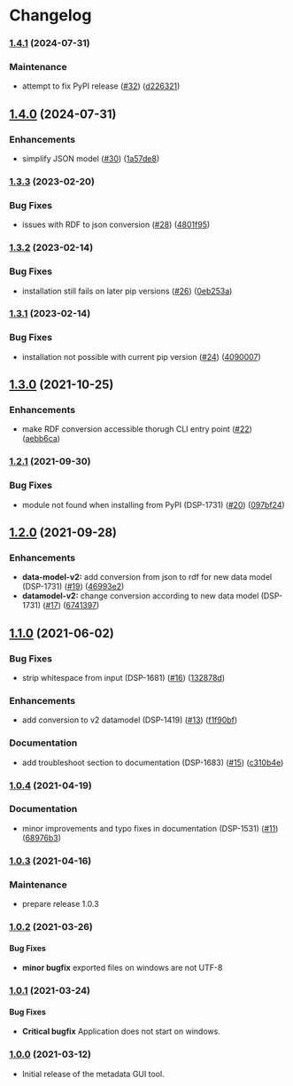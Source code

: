 # Changelog

### [1.4.1](https://www.github.com/dasch-swiss/dsp-metadata-gui/compare/v1.4.0...v1.4.1) (2024-07-31)


### Maintenance

* attempt to fix PyPI release ([#32](https://www.github.com/dasch-swiss/dsp-metadata-gui/issues/32)) ([d226321](https://www.github.com/dasch-swiss/dsp-metadata-gui/commit/d22632153f5ebe7ea56ef7c41c447f604e39e490))

## [1.4.0](https://www.github.com/dasch-swiss/dsp-metadata-gui/compare/v1.3.3...v1.4.0) (2024-07-31)


### Enhancements

* simplify JSON model ([#30](https://www.github.com/dasch-swiss/dsp-metadata-gui/issues/30)) ([1a57de8](https://www.github.com/dasch-swiss/dsp-metadata-gui/commit/1a57de89b31df0c12f9bee5b7177a169b188a4e4))

### [1.3.3](https://www.github.com/dasch-swiss/dsp-metadata-gui/compare/v1.3.2...v1.3.3) (2023-02-20)


### Bug Fixes

* issues with RDF to json conversion ([#28](https://www.github.com/dasch-swiss/dsp-metadata-gui/issues/28)) ([4801f95](https://www.github.com/dasch-swiss/dsp-metadata-gui/commit/4801f95cf82035fffb815cd9a2e034ad1034c52d))

### [1.3.2](https://www.github.com/dasch-swiss/dsp-metadata-gui/compare/v1.3.1...v1.3.2) (2023-02-14)


### Bug Fixes

* installation still fails on later pip versions ([#26](https://www.github.com/dasch-swiss/dsp-metadata-gui/issues/26)) ([0eb253a](https://www.github.com/dasch-swiss/dsp-metadata-gui/commit/0eb253a7ccd1772e1d8689c0065578ef8b95150d))

### [1.3.1](https://www.github.com/dasch-swiss/dsp-metadata-gui/compare/v1.3.0...v1.3.1) (2023-02-14)


### Bug Fixes

* installation not possible with current pip version ([#24](https://www.github.com/dasch-swiss/dsp-metadata-gui/issues/24)) ([4090007](https://www.github.com/dasch-swiss/dsp-metadata-gui/commit/409000791673367741c285fb5e6e69283e8cfddb))

## [1.3.0](https://www.github.com/dasch-swiss/dsp-metadata-gui/compare/v1.2.1...v1.3.0) (2021-10-25)


### Enhancements

* make RDF conversion accessible thorugh CLI entry point ([#22](https://www.github.com/dasch-swiss/dsp-metadata-gui/issues/22)) ([aebb6ca](https://www.github.com/dasch-swiss/dsp-metadata-gui/commit/aebb6cab232e4ed6c1bce892be2b3db3df7a8aed))

### [1.2.1](https://www.github.com/dasch-swiss/dsp-metadata-gui/compare/v1.2.0...v1.2.1) (2021-09-30)


### Bug Fixes

* module not found when installing from PyPI (DSP-1731) ([#20](https://www.github.com/dasch-swiss/dsp-metadata-gui/issues/20)) ([097bf24](https://www.github.com/dasch-swiss/dsp-metadata-gui/commit/097bf2475ef33541285f7563ae279a534d43daec))

## [1.2.0](https://www.github.com/dasch-swiss/dsp-metadata-gui/compare/v1.1.0...v1.2.0) (2021-09-28)


### Enhancements

* **data-model-v2:** add conversion from json to rdf for new data model (DSP-1731) ([#19](https://www.github.com/dasch-swiss/dsp-metadata-gui/issues/19)) ([46993e2](https://www.github.com/dasch-swiss/dsp-metadata-gui/commit/46993e284487f9821d420ef310579df24e2427d5))
* **datamodel-v2:** change conversion according to new data model (DSP-1731) ([#17](https://www.github.com/dasch-swiss/dsp-metadata-gui/issues/17)) ([6741397](https://www.github.com/dasch-swiss/dsp-metadata-gui/commit/6741397d3ba8a44587de0d3d5a99ba7b6eea4091))

## [1.1.0](https://www.github.com/dasch-swiss/dsp-metadata-gui/compare/v1.0.4...v1.1.0) (2021-06-02)


### Bug Fixes

* strip whitespace from input (DSP-1681) ([#16](https://www.github.com/dasch-swiss/dsp-metadata-gui/issues/16)) ([132878d](https://www.github.com/dasch-swiss/dsp-metadata-gui/commit/132878dceb6490086c7647cfc0c77692ceb338ed))


### Enhancements

* add conversion to v2 datamodel (DSP-1419) ([#13](https://www.github.com/dasch-swiss/dsp-metadata-gui/issues/13)) ([f1f90bf](https://www.github.com/dasch-swiss/dsp-metadata-gui/commit/f1f90bff7b4d66f5ba646f71691e1d28fb71ad02))


### Documentation

* add troubleshoot section to documentation (DSP-1683) ([#15](https://www.github.com/dasch-swiss/dsp-metadata-gui/issues/15)) ([c310b4e](https://www.github.com/dasch-swiss/dsp-metadata-gui/commit/c310b4ed6bee5df6b0aed4f38ad3a6d268f5e893))

### [1.0.4](https://www.github.com/dasch-swiss/dsp-metadata-gui/compare/v1.0.3...v1.0.4) (2021-04-19)


### Documentation

* minor improvements and typo fixes in documentation (DSP-1531) ([#11](https://www.github.com/dasch-swiss/dsp-metadata-gui/issues/11)) ([68976b3](https://www.github.com/dasch-swiss/dsp-metadata-gui/commit/68976b3499eef6b8d8808ee281649e433d7ff145))

### [1.0.3](https://github.com/dasch-swiss/dsp-metadata-gui/releases/tag/1.0.3) (2021-04-16)

### Maintenance

* prepare release 1.0.3

### [1.0.2](https://github.com/dasch-swiss/dsp-metadata-gui/releases/tag/1.0.2) (2021-03-26)

#### Bug Fixes

* **minor bugfix** exported files on windows are not UTF-8


### [1.0.1](https://github.com/dasch-swiss/dsp-metadata-gui/releases/tag/1.0.1) (2021-03-24)

#### Bug Fixes

* **Critical bugfix** Application does not start on windows.


### [1.0.0](https://github.com/dasch-swiss/dsp-metadata-gui/releases/tag/1.0.0) (2021-03-12)

* Initial release of the metadata GUI tool.
